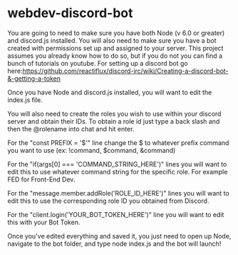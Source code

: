 # webdev-discord-bot
You are going to need to make sure you have both Node (v 6.0 or greater) and discord.js installed. You will also need to make sure you have a bot created with permissions set up and assigned to your server. This project assumes you already know how to do so, but if you do not you can find a bunch of tutorials on youtube. For setting up a discord bot go here:https://github.com/reactiflux/discord-irc/wiki/Creating-a-discord-bot-&-getting-a-token


Once you have Node and discord.js installed, you will want to edit the index.js file.

You will also need to create the roles you wish to use within your discord server and obtain their IDs. To obtain a role id just type a back slash and then the @rolename into chat and hit enter.

For the "const PREFIX = '$'" line change the $ to whatever prefix command you want to use (ex: !command, $command, &command)

For the "if(args[0] === 'COMMAND_STRING_HERE')" lines you will want to edit this to use whatever command string for the specific role. For example FED for Front-End Dev.

For the "message.member.addRole('ROLE_ID_HERE')" lines you will want to edit this to use the corresponding role ID you obtained from Discord.

For the "client.login('YOUR_BOT_TOKEN_HERE')" line you will want to edit this with your Bot Token.


Once you've edited everything and saved it, you just need to open up Node, navigate to the bot folder, and type node index.js and the bot will launch!
